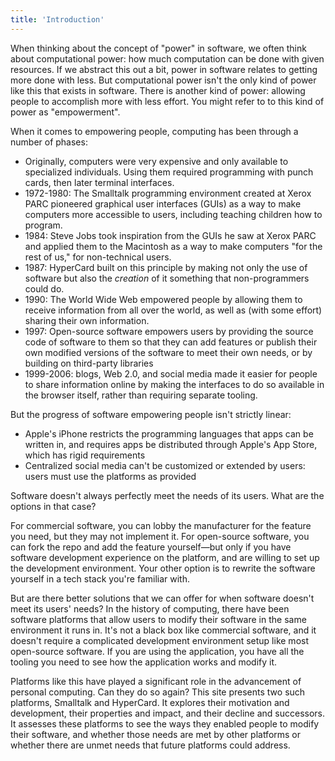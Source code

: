 ```yaml
---
title: 'Introduction'
---
```


When thinking about the concept of "power" in software, we often think about computational power: how much computation can be done with given resources. If we abstract this out a bit, power in software relates to getting more done with less. But computational power isn't the only kind of power like this that exists in software. There is another kind of power: allowing people to accomplish more with less effort. You might refer to to this kind of power as "empowerment".

When it comes to empowering people, computing has been through a number of phases:

- Originally, computers were very expensive and only available to specialized individuals. Using them required programming with punch cards, then later terminal interfaces.
- 1972-1980: The Smalltalk programming environment created at Xerox PARC pioneered graphical user interfaces (GUIs) as a way to make computers more accessible to users, including teaching children how to program.
- 1984: Steve Jobs took inspiration from the GUIs he saw at Xerox PARC and applied them to the Macintosh as a way to make computers "for the rest of us," for non-technical users.
- 1987: HyperCard built on this principle by making not only the use of software but also the *creation* of it something that non-programmers could do.
- 1990: The World Wide Web empowered people by allowing them to receive information from all over the world, as well as (with some effort) sharing their own information.
- 1997: Open-source software empowers users by providing the source code of software to them so that they can add features or publish their own modified versions of the software to meet their own needs, or by building on third-party libraries
- 1999-2006: blogs, Web 2.0, and social media made it easier for people to share information online by making the interfaces to do so available in the browser itself, rather than requiring separate tooling.

But the progress of software empowering people isn't strictly linear:

- Apple's iPhone restricts the programming languages that apps can be written in, and requires apps be distributed through Apple's App Store, which has rigid requirements
- Centralized social media can't be customized or extended by users: users must use the platforms as provided

Software doesn't always perfectly meet the needs of its users. What are the options in that case?

For commercial software, you can lobby the manufacturer for the feature you need, but they may not implement it. For open-source software, you can fork the repo and add the feature yourself—but only if you have software development experience on the platform, and are willing to set up the development environment. Your other option is to rewrite the software yourself in a tech stack you're familiar with.

But are there better solutions that we can offer for when software doesn't meet its users' needs? In the history of computing, there have been software platforms that allow users to modify their software in the same environment it runs in. It's not a black box like commercial software, and it doesn't require a complicated development environment setup like most open-source software. If you are using the application, you have all the tooling you need to see how the application works and modify it.

Platforms like this have played a significant role in the advancement of personal computing. Can they do so again? This site presents two such platforms, Smalltalk and HyperCard. It explores their motivation and development, their properties and impact, and their decline and successors. It assesses these platforms to see the ways they enabled people to modify their software, and whether those needs are met by other platforms or whether there are unmet needs that future platforms could address.

